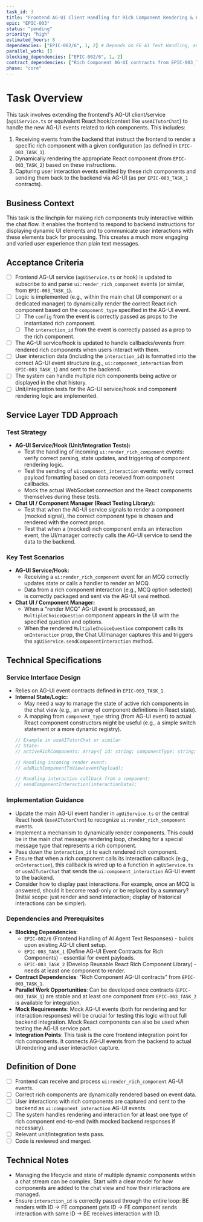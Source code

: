 ```yaml
---
task_id: 3
title: "Frontend AG-UI Client Handling for Rich Component Rendering & Events"
epic: "EPIC-003"
status: "pending"
priority: "high"
estimated_hours: 8
dependencies: ["EPIC-002/6", 1, 2] # Depends on FE AI Text Handling, and EPIC-003/1 (Contracts), EPIC-003/2 (Component Lib)
parallel_work: []
blocking_dependencies: ["EPIC-002/6", 1, 2]
contract_dependencies: ["Rich Component AG-UI contracts from EPIC-003_TASK_1"]
phase: "core"
---
```


# Task Overview
This task involves extending the frontend's AG-UI client/service (`agUiService.ts` or equivalent React hook/context like `useAITutorChat`) to handle the new AG-UI events related to rich components. This includes:
1.  Receiving events from the backend that instruct the frontend to render a specific rich component with a given configuration (as defined in `EPIC-003_TASK_1`).
2.  Dynamically rendering the appropriate React component (from `EPIC-003_TASK_2`) based on these instructions.
3.  Capturing user interaction events emitted by these rich components and sending them back to the backend via AG-UI (as per `EPIC-003_TASK_1` contracts).

## Business Context
This task is the linchpin for making rich components truly interactive within the chat flow. It enables the frontend to respond to backend instructions for displaying dynamic UI elements and to communicate user interactions with these elements back for processing. This creates a much more engaging and varied user experience than plain text messages.

## Acceptance Criteria
- [ ] Frontend AG-UI service (`agUiService.ts` or hook) is updated to subscribe to and parse `ui:render_rich_component` events (or similar, from `EPIC-003_TASK_1`).
- [ ] Logic is implemented (e.g., within the main chat UI component or a dedicated manager) to dynamically render the correct React rich component based on the `component_type` specified in the AG-UI event.
  - [ ] The `config` from the event is correctly passed as props to the instantiated rich component.
  - [ ] The `interaction_id` from the event is correctly passed as a prop to the rich component.
- [ ] The AG-UI service/hook is updated to handle callbacks/events from rendered rich components when users interact with them.
- [ ] User interaction data (including the `interaction_id`) is formatted into the correct AG-UI event structure (e.g., `ui:component_interaction` from `EPIC-003_TASK_1`) and sent to the backend.
- [ ] The system can handle multiple rich components being active or displayed in the chat history.
- [ ] Unit/integration tests for the AG-UI service/hook and component rendering logic are implemented.

## Service Layer TDD Approach
### Test Strategy
- **AG-UI Service/Hook (Unit/Integration Tests):**
  - Test the handling of incoming `ui:render_rich_component` events: verify correct parsing, state updates, and triggering of component rendering logic.
  - Test the sending of `ui:component_interaction` events: verify correct payload formatting based on data received from component callbacks.
  - Mock the actual WebSocket connection and the React components themselves during these tests.
- **Chat UI / Component Manager (React Testing Library):**
  - Test that when the AG-UI service signals to render a component (mocked signal), the correct component type is chosen and rendered with the correct props.
  - Test that when a (mocked) rich component emits an interaction event, the UI/manager correctly calls the AG-UI service to send the data to the backend.

### Key Test Scenarios
- **AG-UI Service/Hook:**
  - Receiving a `ui:render_rich_component` event for an MCQ correctly updates state or calls a handler to render an MCQ.
  - Data from a rich component interaction (e.g., MCQ option selected) is correctly packaged and sent via the AG-UI `send` method.
- **Chat UI / Component Manager:**
  - When a "render MCQ" AG-UI event is processed, an `MultipleChoiceQuestion` component appears in the UI with the specified question and options.
  - When the rendered `MultipleChoiceQuestion` component calls its `onInteraction` prop, the Chat UI/manager captures this and triggers the `agUiService.sendComponentInteraction` method.

## Technical Specifications
### Service Interface Design
- Relies on AG-UI event contracts defined in `EPIC-003_TASK_1`.
- **Internal State/Logic:**
  - May need a way to manage the state of active rich components in the chat view (e.g., an array of component definitions in React state).
  - A mapping from `component_type` string (from AG-UI event) to actual React component constructors might be useful (e.g., a simple switch statement or a more dynamic registry).
  ```typescript
  // Example in useAITutorChat or similar
  // State:
  // activeRichComponents: Array<{ id: string; componentType: string; config: any; interactionId: string }>

  // Handling incoming render event:
  // addRichComponentToView(eventPayload);

  // Handling interaction callback from a component:
  // sendComponentInteraction(interactionData);
  ```

### Implementation Guidance
- Update the main AG-UI event handler in `agUiService.ts` or the central React hook (`useAITutorChat`) to recognize `ui:render_rich_component` events.
- Implement a mechanism to dynamically render components. This could be in the main chat message rendering loop, checking for a special message type that represents a rich component.
- Pass down the `interaction_id` to each rendered rich component.
- Ensure that when a rich component calls its interaction callback (e.g., `onInteraction`), this callback is wired up to a function in `agUiService.ts` or `useAITutorChat` that sends the `ui:component_interaction` AG-UI event to the backend.
- Consider how to display past interactions. For example, once an MCQ is answered, should it become read-only or be replaced by a summary? (Initial scope: just render and send interaction; display of historical interactions can be simpler).

### Dependencies and Prerequisites
- **Blocking Dependencies**:
  - `EPIC-002/6` (Frontend Handling of AI Agent Text Responses) - builds upon existing AG-UI client setup.
  - `EPIC-003_TASK_1` (Define AG-UI Event Contracts for Rich Components) - essential for event payloads.
  - `EPIC-003_TASK_2` (Develop Reusable React Rich Component Library) - needs at least one component to render.
- **Contract Dependencies**: "Rich Component AG-UI contracts" from `EPIC-003_TASK_1`.
- **Parallel Work Opportunities**: Can be developed once contracts (`EPIC-003_TASK_1`) are stable and at least one component from `EPIC-003_TASK_2` is available for integration.
- **Mock Requirements**: Mock AG-UI events (both for rendering and for interaction responses) will be crucial for testing this logic without full backend integration. Mock React components can also be used when testing the AG-UI service part.
- **Integration Points**: This task is the core frontend integration point for rich components. It connects AG-UI events from the backend to actual UI rendering and user interaction capture.

## Definition of Done
- [ ] Frontend can receive and process `ui:render_rich_component` AG-UI events.
- [ ] Correct rich components are dynamically rendered based on event data.
- [ ] User interactions with rich components are captured and sent to the backend as `ui:component_interaction` AG-UI events.
- [ ] The system handles rendering and interaction for at least one type of rich component end-to-end (with mocked backend responses if necessary).
- [ ] Relevant unit/integration tests pass.
- [ ] Code is reviewed and merged.

## Technical Notes
- Managing the lifecycle and state of multiple dynamic components within a chat stream can be complex. Start with a clear model for how components are added to the chat view and how their interactions are managed.
- Ensure `interaction_id` is correctly passed through the entire loop: BE renders with ID -> FE component gets ID -> FE component sends interaction with same ID -> BE receives interaction with ID.
